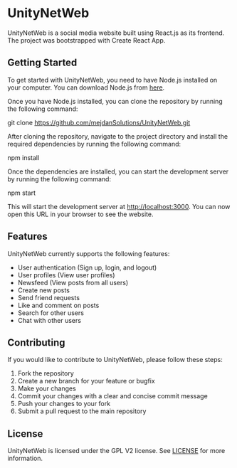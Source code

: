 # UnityNetWeb

UnityNetWeb is a social media website built using React.js as its frontend. The project was bootstrapped with Create React App.

## Getting Started

To get started with UnityNetWeb, you need to have Node.js installed on your computer. You can download Node.js from [here](https://nodejs.org/en/download/).

Once you have Node.js installed, you can clone the repository by running the following command:

git clone https://github.com/mejdanSolutions/UnityNetWeb.git

After cloning the repository, navigate to the project directory and install the required dependencies by running the following command:

npm install 

Once the dependencies are installed, you can start the development server by running the following command:

npm start

This will start the development server at [http://localhost:3000](http://localhost:3000). You can now open this URL in your browser to see the website.

## Features

UnityNetWeb currently supports the following features:

- User authentication (Sign up, login, and logout)
- User profiles (View user profiles)
- Newsfeed (View posts from all users)
- Create new posts
- Send friend requests
- Like and comment on posts
- Search for other users
- Chat with other users

## Contributing

If you would like to contribute to UnityNetWeb, please follow these steps:

1. Fork the repository
2. Create a new branch for your feature or bugfix
3. Make your changes
4. Commit your changes with a clear and concise commit message
5. Push your changes to your fork
6. Submit a pull request to the main repository

## License

UnityNetWeb is licensed under the GPL V2 license. See [LICENSE](LICENSE) for more information.

